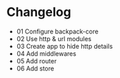 # Changelog

- 01 Configure backpack-core
- 02 Use http & url modules
- 03 Create app to hide http details
- 04 Add middlewares
- 05 Add router
- 06 Add store
